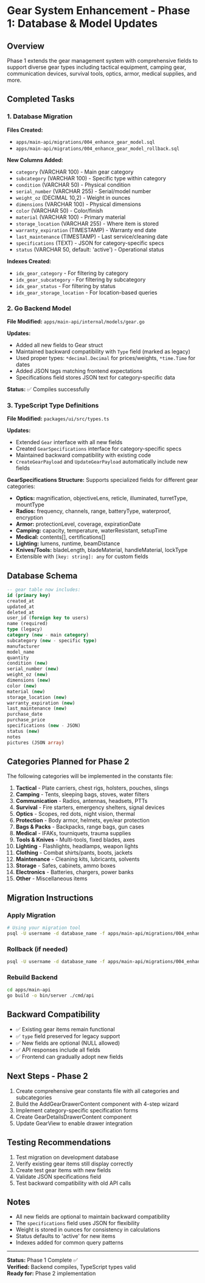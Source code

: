 # Gear System Enhancement - Phase 1: Database & Model Updates

## Overview
Phase 1 extends the gear management system with comprehensive fields to support diverse gear types including tactical equipment, camping gear, communication devices, survival tools, optics, armor, medical supplies, and more.

## Completed Tasks

### 1. Database Migration
**Files Created:**
- `apps/main-api/migrations/004_enhance_gear_model.sql`
- `apps/main-api/migrations/004_enhance_gear_model_rollback.sql`

**New Columns Added:**
- `category` (VARCHAR 100) - Main gear category
- `subcategory` (VARCHAR 100) - Specific type within category
- `condition` (VARCHAR 50) - Physical condition
- `serial_number` (VARCHAR 255) - Serial/model number
- `weight_oz` (DECIMAL 10,2) - Weight in ounces
- `dimensions` (VARCHAR 100) - Physical dimensions
- `color` (VARCHAR 50) - Color/finish
- `material` (VARCHAR 100) - Primary material
- `storage_location` (VARCHAR 255) - Where item is stored
- `warranty_expiration` (TIMESTAMP) - Warranty end date
- `last_maintenance` (TIMESTAMP) - Last service/cleaning date
- `specifications` (TEXT) - JSON for category-specific specs
- `status` (VARCHAR 50, default: 'active') - Operational status

**Indexes Created:**
- `idx_gear_category` - For filtering by category
- `idx_gear_subcategory` - For filtering by subcategory
- `idx_gear_status` - For filtering by status
- `idx_gear_storage_location` - For location-based queries

### 2. Go Backend Model
**File Modified:** `apps/main-api/internal/models/gear.go`

**Updates:**
- Added all new fields to Gear struct
- Maintained backward compatibility with `Type` field (marked as legacy)
- Used proper types: `*decimal.Decimal` for prices/weights, `*time.Time` for dates
- Added JSON tags matching frontend expectations
- Specifications field stores JSON text for category-specific data

**Status:** ✅ Compiles successfully

### 3. TypeScript Type Definitions
**File Modified:** `packages/ui/src/types.ts`

**Updates:**
- Extended `Gear` interface with all new fields
- Created `GearSpecifications` interface for category-specific specs
- Maintained backward compatibility with existing code
- `CreateGearPayload` and `UpdateGearPayload` automatically include new fields

**GearSpecifications Structure:**
Supports specialized fields for different gear categories:
- **Optics:** magnification, objectiveLens, reticle, illuminated, turretType, mountType
- **Radios:** frequency, channels, range, batteryType, waterproof, encryption
- **Armor:** protectionLevel, coverage, expirationDate
- **Camping:** capacity, temperature, waterResistant, setupTime
- **Medical:** contents[], certifications[]
- **Lighting:** lumens, runtime, beamDistance
- **Knives/Tools:** bladeLength, bladeMaterial, handleMaterial, lockType
- Extensible with `[key: string]: any` for custom fields

## Database Schema

```sql
-- gear table now includes:
id (primary key)
created_at
updated_at
deleted_at
user_id (foreign key to users)
name (required)
type (legacy)
category (new - main category)
subcategory (new - specific type)
manufacturer
model_name
quantity
condition (new)
serial_number (new)
weight_oz (new)
dimensions (new)
color (new)
material (new)
storage_location (new)
warranty_expiration (new)
last_maintenance (new)
purchase_date
purchase_price
specifications (new - JSON)
status (new)
notes
pictures (JSON array)
```

## Categories Planned for Phase 2

The following categories will be implemented in the constants file:

1. **Tactical** - Plate carriers, chest rigs, holsters, pouches, slings
2. **Camping** - Tents, sleeping bags, stoves, water filters
3. **Communication** - Radios, antennas, headsets, PTTs
4. **Survival** - Fire starters, emergency shelters, signal devices
5. **Optics** - Scopes, red dots, night vision, thermal
6. **Protection** - Body armor, helmets, eye/ear protection
7. **Bags & Packs** - Backpacks, range bags, gun cases
8. **Medical** - IFAKs, tourniquets, trauma supplies
9. **Tools & Knives** - Multi-tools, fixed blades, axes
10. **Lighting** - Flashlights, headlamps, weapon lights
11. **Clothing** - Combat shirts/pants, boots, jackets
12. **Maintenance** - Cleaning kits, lubricants, solvents
13. **Storage** - Safes, cabinets, ammo boxes
14. **Electronics** - Batteries, chargers, power banks
15. **Other** - Miscellaneous items

## Migration Instructions

### Apply Migration
```bash
# Using your migration tool
psql -U username -d database_name -f apps/main-api/migrations/004_enhance_gear_model.sql
```

### Rollback (if needed)
```bash
psql -U username -d database_name -f apps/main-api/migrations/004_enhance_gear_model_rollback.sql
```

### Rebuild Backend
```bash
cd apps/main-api
go build -o bin/server ./cmd/api
```

## Backward Compatibility

- ✅ Existing gear items remain functional
- ✅ `type` field preserved for legacy support
- ✅ New fields are optional (NULL allowed)
- ✅ API responses include all fields
- ✅ Frontend can gradually adopt new fields

## Next Steps - Phase 2

1. Create comprehensive gear constants file with all categories and subcategories
2. Build the AddGearDrawerContent component with 4-step wizard
3. Implement category-specific specification forms
4. Create GearDetailsDrawerContent component
5. Update GearView to enable drawer integration

## Testing Recommendations

1. Test migration on development database
2. Verify existing gear items still display correctly
3. Create test gear items with new fields
4. Validate JSON specifications field
5. Test backward compatibility with old API calls

## Notes

- All new fields are optional to maintain backward compatibility
- The `specifications` field uses JSON for flexibility
- Weight is stored in ounces for consistency in calculations
- Status defaults to 'active' for new items
- Indexes added for common query patterns

---

**Status:** Phase 1 Complete ✅  
**Verified:** Backend compiles, TypeScript types valid  
**Ready for:** Phase 2 implementation
